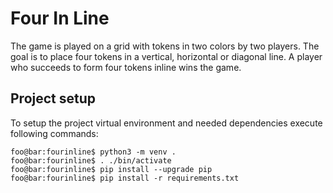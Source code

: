 # Four In Line

The game is played on a grid with tokens in two colors by two players. The goal is to place four tokens in a vertical, horizontal or diagonal line. A player who succeeds to form four tokens inline wins the game. 

## Project setup

To setup the project virtual environment and needed dependencies execute following commands:  

```console
foo@bar:fourinline$ python3 -m venv .
foo@bar:fourinline$ . ./bin/activate
foo@bar:fourinline$ pip install --upgrade pip
foo@bar:fourinline$ pip install -r requirements.txt
